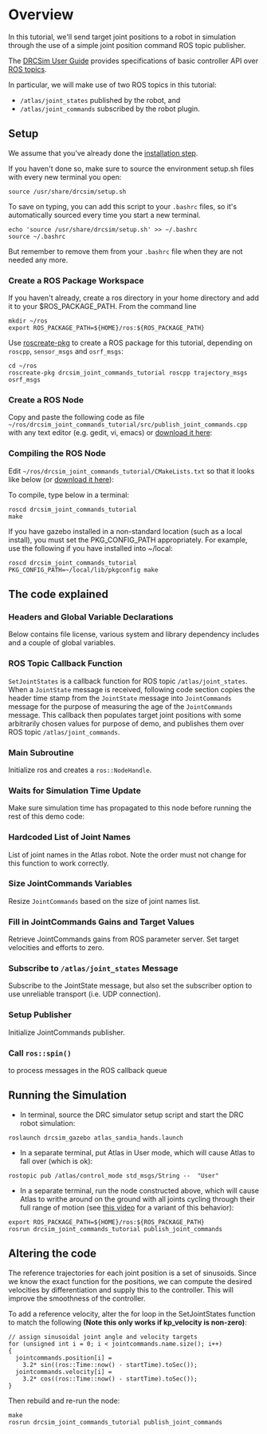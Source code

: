 # Overview

In this tutorial, we'll send target joint positions to a robot in simulation through the use of a simple joint position command ROS topic publisher.

The [DRCSim User Guide](https://bitbucket.org/osrf/drcsim/wiki/DRC/UserGuide) provides specifications of basic controller API over [ROS topics](http://www.ros.org/wiki/Topics).

In particular, we will make use of two ROS topics in this tutorial:

  - `/atlas/joint_states` published by the robot, and
  - `/atlas/joint_commands` subscribed by the robot plugin.

## Setup

We assume that you've already done the [installation step](http://gazebosim.org/tutorials/?tut=drcsim_install).

If you haven't done so, make sure to source the environment setup.sh files with every new terminal you open:

~~~
source /usr/share/drcsim/setup.sh
~~~

To save on typing, you can add this script to your `.bashrc` files, so it's automatically sourced every time you start a new terminal.

~~~
echo 'source /usr/share/drcsim/setup.sh' >> ~/.bashrc
source ~/.bashrc
~~~

But remember to remove them from your `.bashrc` file when they are not needed any more.

### Create a ROS Package Workspace

If you haven't already, create a ros directory in your home directory and add it to your $ROS_PACKAGE_PATH. From the command line

~~~
mkdir ~/ros
export ROS_PACKAGE_PATH=${HOME}/ros:${ROS_PACKAGE_PATH}
~~~

Use [roscreate-pkg](http://ros.org/wiki/roscreate) to create a ROS package for this tutorial, depending on `roscpp`, `sensor_msgs` and `osrf_msgs`:

~~~
cd ~/ros
roscreate-pkg drcsim_joint_commands_tutorial roscpp trajectory_msgs osrf_msgs
~~~

### Create a ROS Node
Copy and paste the following code as file
 `~/ros/drcsim_joint_commands_tutorial/src/publish_joint_commands.cpp`
 with any text editor (e.g. gedit, vi, emacs)
 or [download it here](http://bitbucket.org/osrf/gazebo_tutorials/raw/default/drcsim_ros_cmds/files/publish_joint_commands.cpp):

<include src='http://bitbucket.org/osrf/gazebo_tutorials/raw/default/drcsim_ros_cmds/files/publish_joint_commands.cpp' />

### Compiling the ROS Node

Edit `~/ros/drcsim_joint_commands_tutorial/CMakeLists.txt`
 so that it looks like below
 (or [download it here](http://bitbucket.org/osrf/gazebo_tutorials/raw/default/drcsim_ros_cmds/files/CMakeLists.txt)):

<include src='http://bitbucket.org/osrf/gazebo_tutorials/raw/default/drcsim_ros_cmds/files/CMakeLists.txt' />


To compile, type below in a terminal:

~~~
roscd drcsim_joint_commands_tutorial
make
~~~

If you have gazebo installed in a non-standard location (such as a local install), you must set the PKG_CONFIG_PATH appropriately. For example, use the following if you have installed into ~/local:

~~~
roscd drcsim_joint_commands_tutorial
PKG_CONFIG_PATH=~/local/lib/pkgconfig make
~~~


## The code explained

### Headers and Global Variable Declarations
Below contains file license, various system and library dependency includes and
a couple of global variables.

<include to='/JointCommands jointcommands;/' src='http://bitbucket.org/osrf/gazebo_tutorials/raw/default/drcsim_ros_cmds/files/publish_joint_commands.cpp' />


### ROS Topic Callback Function

`SetJointStates` is a callback function for ROS topic `/atlas/joint_states`.
When a `JointState` message is received, following code section copies the
header time stamp from the `JointState` message into `JointCommands` message
for the purpose of measuring the age of the `JointCommands` message.
This callback then populates target joint positions with some arbitrarily chosen values for purpose of demo, and publishes them over ROS topic `/atlas/joint_commands`.

<include from='/void SetJointStates/' to='/publish\(jointcommands\);\n  \}\n}/' src='http://bitbucket.org/osrf/gazebo_tutorials/raw/default/drcsim_ros_cmds/files/publish_joint_commands.cpp' />


### Main Subroutine
Initialize ros and creates a `ros::NodeHandle`.

<include from='/int main/' to='/= new ros::NodeHandle\(\);/' src='http://bitbucket.org/osrf/gazebo_tutorials/raw/default/drcsim_ros_cmds/files/publish_joint_commands.cpp' />


### Waits for Simulation Time Update
Make sure simulation time has propagated to this node before running the rest of this demo code:

<include from='/  // Waits/' to='\false;\n  }\' src='http://bitbucket.org/osrf/gazebo_tutorials/raw/default/drcsim_ros_cmds/files/publish_joint_commands.cpp' />


### Hardcoded List of Joint Names

List of joint names in the Atlas robot.  Note the order must not change for this function to work correctly.

<include from='/  // must/' to='/r_arm_mwx"\);/' src='http://bitbucket.org/osrf/gazebo_tutorials/raw/default/drcsim_ros_cmds/files/publish_joint_commands.cpp' />


### Size JointCommands Variables

Resize `JointCommands` based on the size of joint names list.

<include from='/  unsigned int n/' to='i_effort_max.resize\(n\);/' src='http://bitbucket.org/osrf/gazebo_tutorials/raw/default/drcsim_ros_cmds/files/publish_joint_commands.cpp' />


### Fill in JointCommands Gains and Target Values

Retrieve JointCommands gains from ROS parameter server.
Set target velocities and efforts to zero.

<include from='/for \(unsigned int i = 0; i < n/' to='/jointcommands.kp_velocity\[i\]  = 0;\n  }/' src='http://bitbucket.org/osrf/gazebo_tutorials/raw/default/drcsim_ros_cmds/files/publish_joint_commands.cpp' />

### Subscribe to `/atlas/joint_states` Message

Subscribe to the JointState message, but also set the subscriber option to use
unreliable transport (i.e. UDP connection).

<include from='/  // ros topic subscriptions/' to='/1000, SetJointStates\);/' src='http://bitbucket.org/osrf/gazebo_tutorials/raw/default/drcsim_ros_cmds/files/publish_joint_commands.cpp' />

### Setup Publisher

Initialize JointCommands publisher.

<include from='/pub_joint_commands_ =/' to='/, 1, true\);/' src='http://bitbucket.org/osrf/gazebo_tutorials/raw/default/drcsim_ros_cmds/files/publish_joint_commands.cpp' />

### Call `ros::spin()`

to process messages in the ROS callback queue

<include from='/ros::spin\(\);/' to='/return 0;\n  }/' src='http://bitbucket.org/osrf/gazebo_tutorials/raw/default/drcsim_ros_cmds/files/publish_joint_commands.cpp' />

## Running the Simulation

* In terminal, source the DRC simulator setup script and start the DRC robot simulation:

~~~
roslaunch drcsim_gazebo atlas_sandia_hands.launch
~~~

* In a separate terminal, put Atlas in User mode, which will cause Atlas to fall over (which is ok):

~~~
rostopic pub /atlas/control_mode std_msgs/String --  "User"
~~~

* In a separate terminal, run the node constructed above, which will cause
 Atlas to writhe around on the ground with all joints cycling through their full range of motion
 (see [this video](https://www.youtube.com/watch?v=-zpZ3lUvccI#t=23s)
  for a variant of this behavior):

~~~
export ROS_PACKAGE_PATH=${HOME}/ros:${ROS_PACKAGE_PATH}
rosrun drcsim_joint_commands_tutorial publish_joint_commands
~~~

## Altering the code

The reference trajectories for each joint position is a set of sinusoids. Since we know the exact function for the positions, we can compute the desired velocities by differentiation and supply this to the controller. This will improve the smoothness of the controller.

To add a reference velocity, alter the for loop in the SetJointStates function to match the following **(Note this only works if kp_velocity is non-zero)**:

~~~
// assign sinusoidal joint angle and velocity targets
for (unsigned int i = 0; i < jointcommands.name.size(); i++)
{
  jointcommands.position[i] =
    3.2* sin((ros::Time::now() - startTime).toSec());
  jointcommands.velocity[i] =
    3.2* cos((ros::Time::now() - startTime).toSec());
}
~~~

Then rebuild and re-run the node:

~~~
make
rosrun drcsim_joint_commands_tutorial publish_joint_commands
~~~

